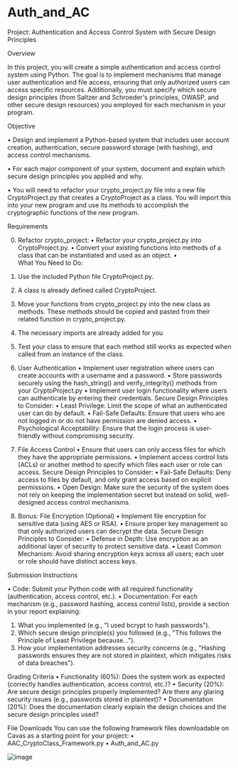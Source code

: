 # Auth_and_AC
Project: Authentication and Access Control System with Secure Design Principles

Overview

In this project, you will create a simple authentication and access control system using Python. The goal is to implement mechanisms that manage user authentication and file access, ensuring that only authorized users can access specific resources. Additionally, you must specify which secure design principles (from Saltzer and Schroeder's principles, OWASP, and other secure design resources) you employed for each mechanism in your program.

Objective

•	Design and implement a Python-based system that includes user account creation, authentication, secure password storage (with hashing), and access control mechanisms.

•	For each major component of your system, document and explain which secure design principles you applied and why.

•	You will need to refactor your crypto_project.py file into a new file CryptoProject.py that creates a CryptoProject as a class.  You will import this into your new program and use its methods to accomplish the cryptographic functions of the new program.

Requirements

0. Refactor crypto_project:
•	Refactor your crypto_project.py into CryptoProject.py.
•	Convert your existing functions into methods of a class that can be instantiated and used as an object.
•	
What You Need to Do:
1.	Use the included Python file CryptoProject.py.
2.	A class is already defined called CryptoProject.
3.	Move your functions from crypto_project.py into the new class as methods. These methods should be copied and pasted from their related function in crypto_project.py.
4.	The necessary imports are already added for you 
5.	Test your class to ensure that each method still works as expected when called from an instance of the class.





1. User Authentication
•	Implement user registration where users can create accounts with a username and a password.
•	Store passwords securely using the hash_string() and verify_integrity() methods from your CryptoProject.py
•	Implement user login functionality where users can authenticate by entering their credentials.
Secure Design Principles to Consider:
•	Least Privilege: Limit the scope of what an authenticated user can do by default.
•	Fail-Safe Defaults: Ensure that users who are not logged in or do not have permission are denied access.
•	Psychological Acceptability: Ensure that the login process is user-friendly without compromising security.

2. File Access Control
•	Ensure that users can only access files for which they have the appropriate permissions.
•	Implement access control lists (ACLs) or another method to specify which files each user or role can access.
Secure Design Principles to Consider:
•	Fail-Safe Defaults: Deny access to files by default, and only grant access based on explicit permissions.
•	Open Design: Make sure the security of the system does not rely on keeping the implementation secret but instead on solid, well-designed access control mechanisms.

3. Bonus: File Encryption (Optional)
•	Implement file encryption for sensitive data (using AES or RSA).
•	Ensure proper key management so that only authorized users can decrypt the data.
Secure Design Principles to Consider:
•	Defense in Depth: Use encryption as an additional layer of security to protect sensitive data.
•	Least Common Mechanism: Avoid sharing encryption keys across all users; each user or role should have distinct access keys.


Submission Instructions

•	Code: Submit your Python code with all required functionality (authentication, access control, etc.).
•	Documentation: For each mechanism (e.g., password hashing, access control lists), provide a section in your report explaining:
1.	What you implemented (e.g., "I used bcrypt to hash passwords").
2.	Which secure design principle(s) you followed (e.g., "This follows the Principle of Least Privilege because...").
3.	How your implementation addresses security concerns (e.g., "Hashing passwords ensures they are not stored in plaintext, which mitigates risks of data breaches").

Grading Criteria
•	Functionality (60%): Does the system work as expected (correctly handles authentication, access control, etc.)?
•	Security (20%): Are secure design principles properly implemented? Are there any glaring security issues (e.g., passwords stored in plaintext)?
•	Documentation (20%): Does the documentation clearly explain the design choices and the secure design principles used?

File Downloads
You can use the following framework files downloadable on Cavas as a starting point for your project:
•	AAC_CryptoClass_Framework.py
•	Auth_and_AC.py

![image](https://github.com/user-attachments/assets/72861da9-0fb1-4326-9a64-a5a73d8db562)
